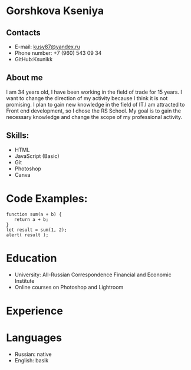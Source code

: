 # Gorshkova Kseniya
## Contacts
* E-mail: kusy87@yandex.ru
* Phone number: +7 (960) 543 09 34
* GitHub:Ksunikk
## About me
I am 34 years old, I have been working in the field of trade for 15 years. I want to change the direction of my activity because I think it is not promising. I plan to gain new knowledge in the field of IT.I am attracted to Front end development, so I chose the RS School. My goal is to gain the necessary knowledge and change the scope of my professional activity.
## Skills:
* HTML
* JavaScript (Basic)
* Git
* Photoshop
* Canva
# Code Examples:
```
function sum(a + b) {
   return a + b;
}
let result = sum(1, 2);
alert( result );
```
# Education
* University: All-Russian Correspondence Financial and Economic Institute
* Online courses on Photoshop and Lightroom
# Experience
# Languages
* Russian: native
* English: basik
